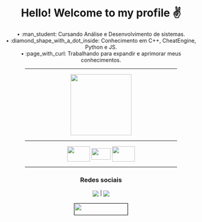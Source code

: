 # <div align="center"> Hello! Welcome to my profile :v: </div>

<div align="center"> 
  <a> • :man_student: Cursando Análise e Desenvolvimento de sistemas.</a>
  <br><a> • :diamond_shape_with_a_dot_inside: Conhecimento em C++, CheatEngine, Python e JS.</a>
  <br><a> • :page_with_curl: Trabalhando para expandir e aprimorar meus conhecimentos.</a>
 </div> 
 
 <div align="center">
  <hr width="400" size="10px" noshade=”noshade”>  </hr>
 </div>
 
<div align="center">
  <a href="https://github.com/leleo-code">
  <img height="160" src="https://github-readme-stats.vercel.app/api?username=leleo-code&show_icons=true&theme=tokyonight&hide_title=false&layout=compact&custom_title=Leonardo%20Vinicius%20-%20Stats"/>
  </a></div>

<div align="center">
  <hr width="400" size="10px" noshade=”noshade”>  </hr>
 </div>

<div align="center">
  <img align="center" height="40" width="60" src="https://cdn.jsdelivr.net/gh/devicons/devicon/icons/python/python-plain-wordmark.svg" />
  <img align="center" height="30" width="50" src="https://cdn.jsdelivr.net/gh/devicons/devicon/icons/javascript/javascript-plain.svg" />
  <img align="center" height="40" width="60" src="https://cdn.jsdelivr.net/gh/devicons/devicon/icons/cplusplus/cplusplus-line.svg" />
 </div>
 
  <div align="center">
  <hr width="400" size="10px" noshade=”noshade”>  </hr>
 </div>
 
 ### <div align="center"> Redes sociais </div>
 
 <div align="center">
  <a href="https://www.linkedin.com/in/leonardo-vinicius-2200241ab/">
  <img align="center" src="https://img.shields.io/badge/LinkedIn-0077B5?style=for-the-badge&logo=linkedin&logoColor=white" /></a> | 
  <a href="https://www.instagram.com/leleo_vm/">
  <img align="center" src="https://img.shields.io/badge/instagram-dc143c?style=for-the-badge&logo=instagram&logoColor=white" /></a>
  </div>
  
  <div align="center">
  <br>
  <img border="1" align="center" height="30" width="140" src="https://c.tenor.com/rR90LoR-KUIAAAAi/codemodeon-code.gif" /></br>
  </div>
